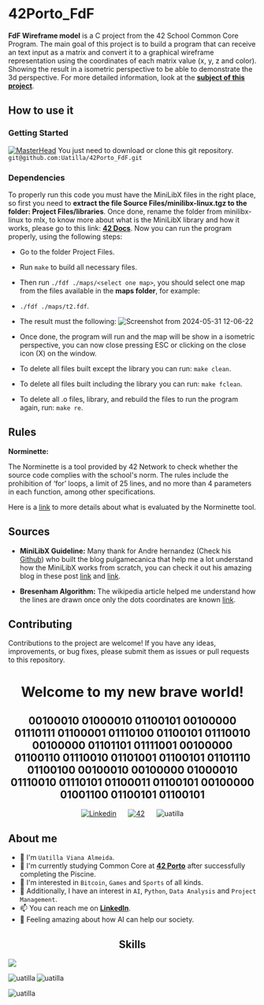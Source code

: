 # 42Porto_FdF
**FdF Wireframe model** is a C project from the 42 School Common Core Program. The main goal of this project is to build a program that can receive an text input as a matrix and convert it to a graphical wireframe representation using the coordinates of each matrix value (x, y, z and color). Showing the result in a isometric perspective to be able to demonstrate the 3d perspective.
For more detailed information, look at the [**subject of this project**](https://github.com/Uatilla/42Porto_FdF/blob/main/Project%20Files/FdF_en.subject.pdf).

## How to use it

### Getting Started
[![MasterHead](https://github.com/Uatilla/42Porto_FdF/assets/112968804/63113d40-0bba-4d57-90c2-1c9babd6d0c4)](https://www.linkedin.com/in/uatilla/)
You just need to download or clone this git repository.
`git@github.com:Uatilla/42Porto_FdF.git`

### Dependencies

To properly run this code you must have the MiniLibX files in the right place, so first you need to **extract the file Source Files/minilibx-linux.tgz to the folder: Project Files/libraries**.
Once done, rename the folder from minilibx-linux to mlx, to know more about what is the MiniLibX library and how it works, please go to this link:  [**42 Docs**](https://harm-smits.github.io/42docs/libs/minilibx/introduction.html
).
Now you can run the program properly, using the following steps:
* Go to the folder Project Files.
* Run `make` to build all necessary files.
* Then run `./fdf ./maps/<select one map>`, you should select one map from the files available in the **maps folder**, for example:
* `./fdf ./maps/t2.fdf`.
* The result must the following:
  ![Screenshot from 2024-05-31 12-06-22](https://github.com/Uatilla/42Porto_FdF/assets/112968804/10a36a73-08db-45fb-b9ee-218f312a641a)

* Once done, the program will run and the map will be show in a isometric perspective, you can now close pressing ESC or clicking on the close icon (X) on the window.
* To delete all files built except the library you can run: `make clean`.
* To delete all files built including the library you can run: `make fclean`.
* To delete all .o files, library, and rebuild the files to run the program again, run: `make re`.


## Rules

**Norminette:**

The Norminette is a tool provided by 42 Network to check whether the source code complies with the school's norm. The rules include the prohibition of ‘for’ loops, a limit of 25 lines, and no more than 4 parameters in each function, among other specifications.

Here is a [link](https://42.nauman.cc/2023/06/01/getting-started-norminette/) to more details about what is evaluated by the Norminette tool.

## Sources

* **MiniLibX Guideline:** Many thank for Andre hernandez (Check his [Github](https://github.com/pulgamecanica)) who built the blog pulgamecanica that help me a lot understand how the MiniLibX works from scratch, you can check it out his amazing blog in these post [link](https://pulgamecanica.herokuapp.com/posts/mlx-starter-pack) and [link](https://pulgamecanica.herokuapp.com/posts/minilibx-tutorial).

* **Bresenham Algorithm:** The wikipedia article helped me understand how the lines are drawn once only the dots coordinates are known [link](https://en.wikipedia.org/wiki/Bresenham%27s_line_algorithm). 

## Contributing

Contributions to the project are welcome! If you have any ideas, improvements, or bug fixes, please submit them as issues or pull requests to this repository.

<div align="center">
  <h1><b>Welcome to my new brave world!</b></h1> 
  <h2><b>00100010 01000010 01100101 00100000 01110111 01100001 01110100 01100101 01110010 00100000 01101101 01111001 00100000 01100110 01110010 01101001 01100101 01101110 01100100 00100010 00100000 01000010 01110010 01110101 01100011 01100101 00100000 01001100 01100101 01100101</b></h2>
</div>

<!---
SMALL ICONS
--->
<div style="text-align: center;">
  <a href='https://www.linkedin.com/in/uatilla' target="_blank" style="display: inline-block; margin: 0 10px;">
    <img alt='Linkedin' src='https://img.shields.io/badge/LinkedIn-100000?style=flat&logo=Linkedin&logoColor=white&labelColor=0A66C2&color=0A66C2'/>
  </a>
  <a href='https://profile.intra.42.fr/users/uviana-a' target="_blank" style="display: inline-block; margin: 0 10px;">
    <img alt='42' src='https://img.shields.io/badge/Porto-100000?style=flat&logo=42&logoColor=white&labelColor=000000&color=000000'/>
  </a>
  <img src="https://komarev.com/ghpvc/?username=uatilla&label=Profile%20views&color=0e75b6&style=flat" alt="uatilla" style="display: inline-block; margin: 0 10px;" />
</div>


## About me

- 👋 I'm `Uatilla Viana Almeida`.
- 🌱 I'm currently studying Common Core at [**42 Porto**](https://www.42porto.com) after successfully completing the Piscine.
- 👀 I'm interested in `Bitcoin`, `Games` and `Sports` of all kinds.
- 🚀 Additionally, I have an interest in `AI`, `Python`, `Data Analysis` and `Project Management`.
- 📫 You can reach me on [**LinkedIn**](https://www.linkedin.com/in/uatilla/).
- 🤔 Feeling amazing about how AI can help our society.

<div align="center">

## Skills
<p align="left">
  <a href="https://skillicons.dev">
    <img src="https://skillicons.dev/icons?i=c,python,git,github,bash,linux,vim,vscode,sketchup,sql" />
  </a>
</p>

<p><img align="left" src="https://github-readme-stats.vercel.app/api/top-langs?username=uatilla&show_icons=true&locale=en&layout=compact" alt="uatilla" /></p>

<p>&nbsp;<img align="left" src="https://github-readme-stats.vercel.app/api?username=uatilla&show_icons=true&locale=en" alt="uatilla" /></p>

<p><img align="left" src="https://github-readme-streak-stats.herokuapp.com/?user=uatilla&" alt="uatilla" /></p>
